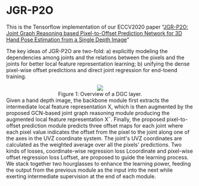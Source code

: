 # JGR-P2O

This is the Tensorflow implementation of our ECCV2020 paper "[JGR-P2O: Joint Graph Reasoning based Pixel-to-Offset Prediction Network for 3D Hand Pose Estimation from a Single Depth Image]()" 

The key ideas of JGR-P2O are two-fold: a) explicitly modeling the dependencies among joints and the relations between the pixels and the
joints for better local feature representation learning; b) unifying the
dense pixel-wise offset predictions and direct joint regression for end-toend training. 

<div align=center>
<img src="https://user-images.githubusercontent.com/22862577/87033371-b29f2800-c218-11ea-83be-0a34551c3288.png"><br>
Figure 1: Overview of a DGC layer.
</div>
Given a hand depth image, the backbone module first extracts the intermediate local feature representation X, which is then augmented by the proposed GCN-based joint graph reasoning module producing the augmented local feature representation X¯. Finally, the proposed pixel-to-offset prediction module predicts three offset maps for each joint
where each pixel value indicates the offset from the pixel to the joint along one of the axes in the UVZ coordinate system. The joint's UVZ coordinates are calculated as the
weighted average over all the pixels' predictions. Two kinds of losses, coordinate-wise regression loss Lcoordinate and pixel-wise offset regression loss Loffset, are proposed to guide the learning process. We stack together two hourglasses to enhance the learning power, feeding the output from the previous module as the input into the next while exerting intermediate supervision at the end of each module.
